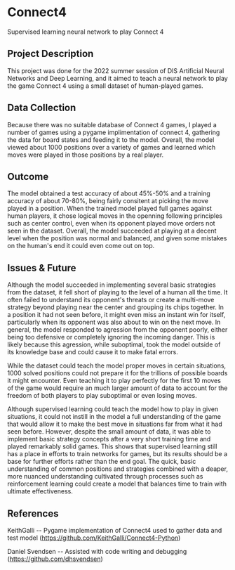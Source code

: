 # Connect4
Supervised learning neural network to play Connect 4


## Project Description
This project was done for the 2022 summer session of DIS Artificial Neural Networks and Deep Learning, and it aimed to teach a neural network to play the game Connect 4 using a small dataset of human-played games.
## Data Collection
Because there was no suitable database of Connect 4 games, I played a number of games using a pygame implimentation of connect 4, gathering the data for board states and feeding it to the model. Overall, the model viewed about 1000 positions over a variety of games and learned which moves were played in those positions by a real player.
## Outcome
The model obtained a test accuracy of about 45%-50% and a training accuracy of about 70-80%, being fairly consitent at picking the move played in a position. When the trained model played full games against human players, it chose logical moves in the openning following principles such as center control, even when its opponent played move orders not seen in the dataset. Overall, the model succeeded at playing at a decent level when the position was normal and balanced, and given some mistakes on the human's end it could even come out on top.
## Issues & Future
Although the model succeeded in implementing several basic strategies from the dataset, it fell short of playing to the level of a human all the time. It often failed to understand its opponent's threats or create a multi-move strategy beyond playing near the center and grouping its chips together. In a position it had not seen before, it might even miss an instant win for itself, particularly when its opponent was also about to win on the next move. In general, the model responded to agression from the opponent poorly, either being too defensive or completely ignoring the incoming danger. This is likely because this agression, while suboptimal, took the model outside of its knowledge base and could cause it to make fatal errors.

While the dataset could teach the model proper moves in certain situations, 1000 solved positions could not prepare it for the trillions of possible boards it might encounter. Even teaching it to play perfectly for the first 10 moves of the game would require an much larger amount of data to account for the freedom of both players to play suboptimal or even losing moves.

Although supervised learning could teach the model how to play in given situations, it could not instill in the model a full understanding of the game that would allow it to make the best move in situations far from what it had seen before. However, despite the small amount of data, it was able to implement basic strategy concepts after a very short training time and played remarkably solid games. This shows that supervised learning still has a place in efforts to train networks for games, but its results should be a base for further efforts rather than the end goal. The quick, basic understanding of common positions and strategies combined with a deaper, more nuanced understanding cultivated through processes such as reinforcement learning could create a model that balances time to train with ultimate effectiveness.

## References
KeithGalli -- Pygame implementation of Connect4 used to gather data and test model (https://github.com/KeithGalli/Connect4-Python)

Daniel Svendsen -- Assisted with code writing and debugging (https://github.com/dhsvendsen)
